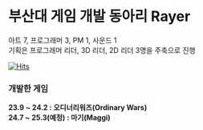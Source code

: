 # 부산대 게임 개발 동아리 Rayer
아트 7, 프로그래머 3, PM 1, 사운드 1   
기획은 프로그래머 리더, 3D 리더, 2D 리더 3명을 주축으로 진행

[![Hits](https://hits.seeyoufarm.com/api/count/incr/badge.svg?url=https%3A%2F%2Fgithub.com%2FRRRayer%2Fhit-counter&count_bg=%2379C83D&title_bg=%23555555&icon=&icon_color=%23E7E7E7&title=hits&edge_flat=false)](https://hits.seeyoufarm.com)

### 개발한 게임
**23.9 ~ 24.2 : 오디너리워즈(Ordinary Wars)**   
**24.7 ~ 25.3(예정) : 마기(Maggi)**
